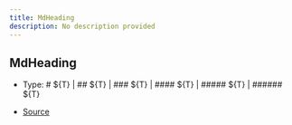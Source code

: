 ```yaml
---
title: MdHeading
description: No description provided
---
```


## MdHeading

- Type: # \$\{T} \| ## \$\{T} \| ### \$\{T} \| #### \$\{T} \| ##### \$\{T} \| ###### \$\{T}

- [Source](https://github.com/neplextech/micro-docgen/blob/0a3a2574da6de7199a2316a00abcd9d9f17c69a7/src/utils/md.ts#L4)